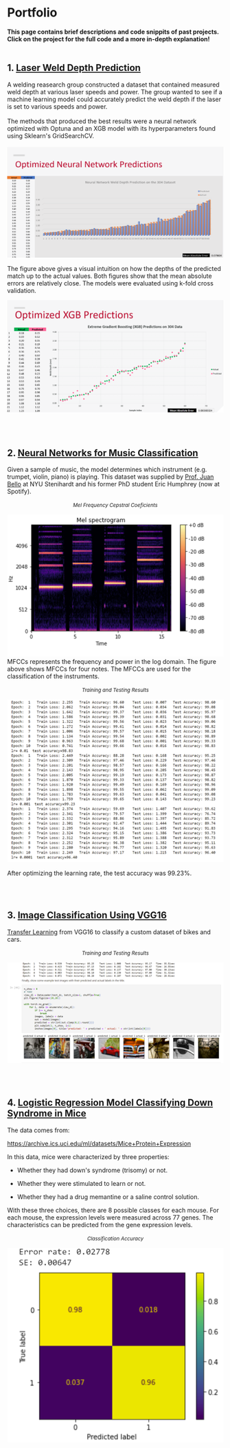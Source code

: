 # **Portfolio**

**This page contains brief descriptions and code snippits of past projects. Click on the project for the full code and a more in-depth explanation!**
<br><br/>


## **1.** [Laser Weld Depth Prediction](https://github.com/julian-irizarry/MachineLearning/tree/main/WeldDepth)

A welding reasearch group constructed a dataset that contained measured weld depth at various laser speeds and power. The group wanted to see if a machine learning model could accurately predict the weld depth if the laser is set to various speeds and power.
<br><br/>
The methods that produced the best results were a neural network optimized with Optuna and an XGB model with its hyperparameters found using Sklearn's GridSearchCV. 
<br><br/>
[![](assets/images/optimNN.PNG)](assets/images/optimNN.PNG)

The figure above gives a visual intuition on how the depths of the predicted match up to the actual values. Both figures show that the mean absolute errors are relatively close. The models were evaluated using k-fold cross validation.

[![](assets/images/xgb.PNG)](assets/images/xgb.PNG)


<br><br/>

## **2.** [Neural Networks for Music Classification](https://github.com/julian-irizarry/MachineLearning/tree/main/MusicClassification)

Given a sample of music, the model determines which instrument (e.g. trumpet, violin, piano) is playing.  This dataset was supplied by [Prof. Juan Bello](http://steinhardt.nyu.edu/faculty/Juan_Pablo_Bello) at NYU Stenihardt  and his former PhD student Eric Humphrey (now at Spotify).

<center><small><i>Mel Frequency Cepstral Coeficients</i></small></center>

[![](assets/images/spectrograph.PNG)](assets/images/spectrograph.PNG)
MFCCs represents the frequency and power in the log domain. The figure above shows MFCCs for four notes. The MFCCs are used for the classification of the instruments.

<center><small><i>Training and Testing Results</i></small></center>

[![](assets/images/music_results.PNG)](assets/images/music_results.PNG)

After optimizing the learning rate, the test accuracy was 99.23%.

<br><br/>

## **3.** [Image Classification Using VGG16](https://github.com/julian-irizarry/MachineLearning/tree/main/ImageVGG16)

[Transfer Learning](https://en.wikipedia.org/wiki/Transfer_learning) from VGG16 to classify a custom dataset of bikes and cars.  

<center><small><i>Training and Testing Results</i></small></center>

[![](assets/images/vgg_results.PNG)](assets/images/vgg_results.PNG)

<br><br/>

## **4.** [Logistic Regression Model Classifying Down Syndrome in Mice](https://github.com/julian-irizarry/MachineLearning/tree/main/Logistic)

The data comes from:

https://archive.ics.uci.edu/ml/datasets/Mice+Protein+Expression

In this data, mice were characterized by three properties:

* Whether they had down's syndrome (trisomy) or not.

* Whether they were stimulated to learn or not.

* Whether they had a drug memantine or a saline control solution.

With these three choices, there are 8 possible classes for each mouse. For each mouse, the expression levels were measured across 77 genes. The characteristics can be predicted from the gene expression levels. 

<center><small><i>Classification Accuracy</i></small></center>

[![](assets/images/logistic.PNG)](assets/images/logistic.PNG)
